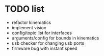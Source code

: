 # TODO list

* refactor kinematics
* implement vision
* config/topic list for interfaces
* arguments/config for bounds in kinematics
* usb checker for changing usb ports
* firmware bug with instant speed